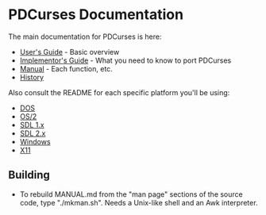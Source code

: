 PDCurses Documentation
======================

The main documentation for PDCurses is here:

- [User's Guide] - Basic overview
- [Implementor's Guide] - What you need to know to port PDCurses
- [Manual] - Each function, etc.
- [History]

Also consult the README for each specific platform you'll be using:

- [DOS]
- [OS/2]
- [SDL 1.x]
- [SDL 2.x]
- [Windows]
- [X11]


Building
--------

- To rebuild MANUAL.md from the "man page" sections of the source code,
  type "./mkman.sh". Needs a Unix-like shell and an Awk interpreter.


[User's Guide]: USERS.md
[Implementor's Guide]: IMPLEMNT.md
[Manual]: MANUAL.md
[History]: HISTORY.md
[DOS]: ../dos/README.md
[OS/2]: ../os2/README.md
[SDL 1.x]: ../sdl1/README.md
[SDL 2.x]: ../sdl2/README.md
[Windows]: ../wincon/README.md
[X11]: ../x11/README.md
